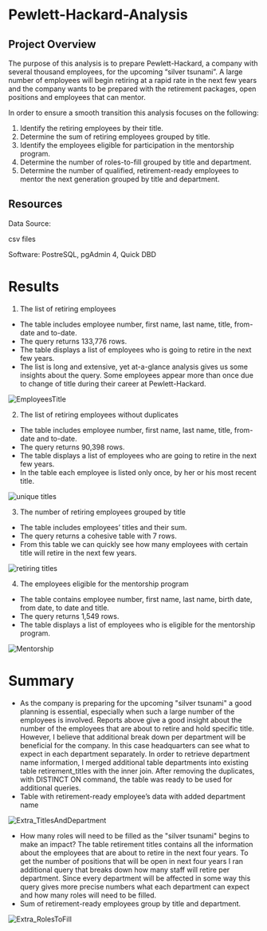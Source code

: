 # Pewlett-Hackard-Analysis
## Project Overview
The purpose of this analysis is to prepare Pewlett-Hackard, a company with several thousand employees, for the upcoming “silver tsunami”. A large number of employees will begin retiring at a rapid rate in the next few years and the company wants to be prepared with the retirement packages, open positions and employees that can mentor. 

In order to ensure a smooth transition this analysis focuses on the following:

1. Identify the retiring employees by their title.
2. Determine the sum of retiring employees grouped by title.
3. Identify the employees eligible for participation in the mentorship program.
4. Determine the number of roles-to-fill grouped by title and department.
5. Determine the number of qualified, retirement-ready employees to mentor the next generation grouped by title and department.

## Resources
Data Source:

csv files

Software: PostreSQL, pgAdmin 4, Quick DBD

# Results

1. The list of retiring employees

- The table includes employee number, first name, last name, title, from-date and to-date.
- The query returns 133,776 rows.
- The table displays a list of employees who is going to retire in the next few years.
- The list is long and extensive, yet at-a-glance analysis gives us some insights about the query. Some employees appear more than once due to change of title during   their career at Pewlett-Hackard.

![EmployeesTitle](https://github.com/acegal1/Pewlett-Hackard-Analysis/images/retirement_titles.png)

2. The list of retiring employees without duplicates

- The table includes employee number, first name, last name, title, from-date and to-date.
- The query returns 90,398 rows.
- The table displays a list of employees who are going to retire in the next few years.
- In the table each employee is listed only once, by her or his most recent title.

![unique titles](https://github.com/acegal1/Pewlett-Hackard-Analysis/images/unique_titles.png)


3. The number of retiring employees grouped by title

- The table includes employees’ titles and their sum.
- The query returns a cohesive table with 7 rows.
- From this table we can quickly see how many employees with certain title will retire in the next few years.

![retiring titles](https://github.com/acegal1/Pewlett-Hackard-Analysis/images/retiring_titles.png)

4. The employees eligible for the mentorship program

- The table contains employee number, first name, last name, birth date, from date, to date and title.
- The query returns 1,549 rows.
- The table displays a list of employees who is eligible for the mentorship program.

![Mentorship](https://github.com/acegal1/Pewlett-Hackard-Analysis/images/Menthorship.png)


# Summary

- As the company is preparing for the upcoming "silver tsunami" a good planning is essential, especially when such a large number of the employees is involved. Reports above give a good insight about the number of the employees that are about to retire and hold specific title. However, I believe that additional break down per department will be beneficial for the company. In this case headquarters can see what to expect in each department separately. In order to retrieve department name information, I merged additional table departments into existing table retirement_titles with the inner join. After removing the duplicates, with DISTINCT ON command, the table was ready to be used for additional queries.
-  Table with retirement-ready employee’s data with added department name

![Extra_TitlesAndDepartment](https://github.com/acegal1/Pewlett-Hackard-Analysis/images/unique_titles_department.png)

- How many roles will need to be filled as the "silver tsunami" begins to make an impact?
The table retirement titles contains all the information about the employees that are about to retire in the next four years. To get the number of positions that will be open in next four years I ran additional query that breaks down how many staff will retire per department. Since every department will be affected in some way this query gives more precise numbers what each department can expect and how many roles will need to be filled.
- Sum of retirement-ready employees group by title and department.

![Extra_RolesToFill](https://github.com/acegal1/Pewlett-Hackard-Analysis/images/rolls_to_fill.png)